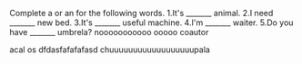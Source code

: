 Complete a or an for the following words.
1.It's _______ animal.
2.I need _______ new bed.
3.It's _______ useful machine.
4.I'm _______ waiter.
5.Do you have _______ umbrela?
nooooooooooo
ooooo coautor

acal os
dfdasfafafafasd
chuuuuuuuuuuuuuuuuuupala